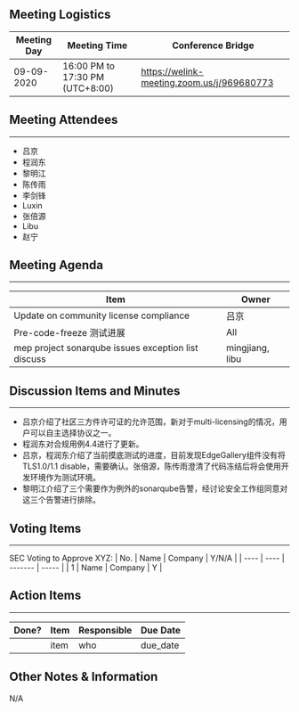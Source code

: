 ## Meeting Logistics

| Meeting Day | Meeting Time                    | Conference Bridge                          |
| ----------- | ------------------------------- | ------------------------------------------ |
| 09-09-2020  | 16:00 PM to 17:30 PM (UTC+8:00) | https://welink-meeting.zoom.us/j/969680773 |

## Meeting Attendees
** **
- 吕京
- 程润东
- 黎明江
- 陈传雨
- 李剑锋
- Luxin
- 张倍源
- Libu
- 赵宁


## Meeting Agenda

** **
| Item                               | Owner  |
| ---------------------------------- | ------ |
| Update on community license compliance | 吕京 |
| Pre-code-freeze 测试进展     | All |
| mep project sonarqube issues exception list discuss | mingjiang, libu |



## Discussion Items and Minutes

** **
- 吕京介绍了社区三方件许可证的允许范围，新对于multi-licensing的情况，用户可以自主选择协议之一。
- 程润东对合规用例4.4进行了更新。
- 吕京，程润东介绍了当前摸底测试的进度，目前发现EdgeGallery组件没有将TLS1.0/1.1 disable，需要确认。张倍源，陈传雨澄清了代码冻结后将会使用开发环境作为测试环境。
- 黎明江介绍了三个需要作为例外的sonarqube告警，经讨论安全工作组同意对这三个告警进行排除。

## Voting Items

** **
SEC Voting to Approve XYZ:
| No.  | Name | Company | Y/N/A |
| ---- | ---- | ------- | ----- |
| 1    | Name | Company | Y     |

## Action Items
** **
| Done? | Item | Responsible | Due Date |
| ----- | ---- | ----------- | -------- |
|       | item | who         | due_date |

## Other Notes & Information
N/A